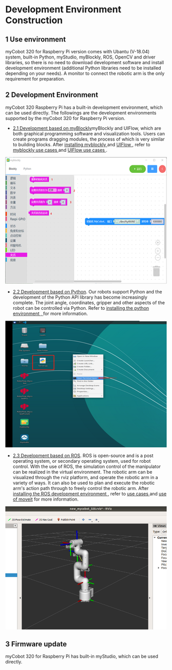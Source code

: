 # Development Environment Construction

## 1 Use environment

myCobot 320 for Raspberry Pi version comes with Ubantu (V-18.04) system, built-in Python, myStudio, myBlockly, ROS, OpenCV and driver libraries, so there is no need to download development software and install development environment (additional Python libraries need to be installed depending on your needs). A monitor to connect the robotic arm is the only requirement for preparation.

## 2 Development Environment

myCobot 320 Raspberry Pi has a built-in development environment, which can be used directly. The followings are the development environments supported by the myCobot 320 for Raspberry Pi version.

- [2.1 Development based on myBlockly](../../5-ProgramingApplication-myblockly-uiflow-mind/README.md)myBlockly and UIFlow, which are both graphical programming software and visualization tools. Users can create programs dragging modules, the process of which is very similar to building blocks. After [installing myblockly ](../../5-ProgramingApplication-myblockly-uiflow-mind/5.1-myblockly/README.md)and [UIFlow ](../../5-ProgramingApplication-myblockly-uiflow-mind/5.2-UIFlow/5.2.1UIFlow_enviorment_building.md), refer to [myblockly use cases ](../../5-ProgramingApplication-myblockly-uiflow-mind/5.1-myblockly/README.md)and [UIFlow use cases ](../../5-ProgramingApplication-myblockly-uiflow-mind/5.2-UIFlow/5.2.7UIFlow_Use_Cases.md).

![blockly](../../resourse/2-serialproduct/2.7-1.png)



- [2.2 Development based on Python](../../7-ApplicationBasePython/README.md). Our robots support Python and the development of the Python API library has become increasingly complete. The joint angle, coordinates, gripper and other aspects of the robot can be controlled via Python. Refer to [installing the python environment , ](../../7-ApplicationBasePython/7.1_download.md)for more information.

![python](../../resourse/2-serialproduct/7.6.6.png)



- [2.3 Development based on ROS](../../12-ApplicationBaseROS/README.md). ROS is open-source and is a post operating system, or secondary operating system, used for robot control. With the use of ROS, the simulation control of the manipulator can be realized in the virtual environment. The robotic arm can be visualized through the rviz platform, and operate the robotic arm in a variety of ways. It can also be used to plan and execute the robotic arm's action path through to freely control the robotic arm. After [installing the ROS development environment ](../../12-ApplicationBaseROS/12.1-ROS1/12.1.2-环境搭建.md), refer to [use cases ](../../12-ApplicationBaseROS/12.1-ROS1/12.1.4-rivz介绍及使用/README.md)and [use of moveit](../../12-ApplicationBaseROS/12.1-ROS1/12.1.5-Moveit/README.md) for more information.

![ros](../../resourse/2-serialproduct/320ROS.png)

## 3 Firmware update

myCobot 320 for Raspberry Pi has built-in myStudio, which can be used directly.